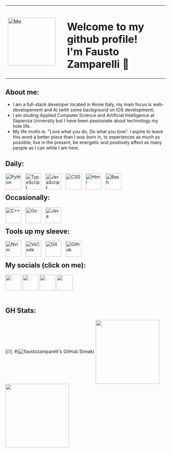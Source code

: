 <table>
  <tr>
    <td><img src="https://github.com/user-attachments/assets/62740fe2-e96f-449b-ba79-b832320411f7" alt="Me" width="150" height="150"></td>
    <td><h1 style="padding-left: 20px;">Welcome to my github profile!<br />I'm Fausto Zamparelli 👋</h1></td>
  </tr>
</table>

## About me:  
- I am a full-stack developer located in Rome Italy, my main focus is web-developement and AI (with some background on IOS development).
- I am studing Applied Computer Science and Artificial Intelligence at Sapienza University but I have been passionate about technology my hole life.  
- My life motto is: "Love what you do, Do what you love". I aspire to leave this word a better place than I was born in, to experiences as much as possible, live in the present, be energetic and 
positively affect as many people as I can while I am here. 

## Daily:
<img align="left" alt="Python" width="50px" style="padding-right:10px;" src="https://cdn.jsdelivr.net/gh/devicons/devicon/icons/python/python-plain.svg" />
<img align="left" alt="TypeScript" width="50px" style="padding-right:10px;" src="https://cdn.jsdelivr.net/gh/devicons/devicon@latest/icons/typescript/typescript-original.svg" />
<img align="left" alt="JavaScript" width="50px" style="padding-right:10px;" src="https://cdn.jsdelivr.net/gh/devicons/devicon@latest/icons/javascript/javascript-original.svg" />
<img align="left" alt="CSS" width="50px" style="padding-right:10px;" src="https://cdn.jsdelivr.net/gh/devicons/devicon@latest/icons/css3/css3-original.svg" />
<img align="left" alt="Html" width="50px" style="padding-right:10px;" src="https://cdn.jsdelivr.net/gh/devicons/devicon@latest/icons/html5/html5-original.svg" />
<img align="left" alt="Bash" width="50px" style="padding-right:10px;" src="https://cdn.jsdelivr.net/gh/devicons/devicon@latest/icons/bash/bash-original.svg" />
<br><br>

## Occasionally:
<img align="left" alt="C++" width="50px" style="padding-right:10px;" src="https://cdn.jsdelivr.net/gh/devicons/devicon@latest/icons/cplusplus/cplusplus-original.svg"/>
<img align="left" alt="Go" width="50px" style="padding-right:10px;" src="https://cdn.jsdelivr.net/gh/devicons/devicon@latest/icons/go/go-original.svg" />
<img align="left" alt="Java" width="50px" style="padding-right:10px;" src="https://cdn.jsdelivr.net/gh/devicons/devicon/icons/java/java-original.svg"/>
<br><br>
    
## Tools up my sleeve:
<img align="left" alt="Nvim" width="50px" style="padding-right:10px;" src="https://cdn.jsdelivr.net/gh/devicons/devicon@latest/icons/neovim/neovim-original.svg" />
<img align="left" alt="VsCode" width="50px" style="padding-right:10px;" src="https://cdn.jsdelivr.net/gh/devicons/devicon@latest/icons/vscode/vscode-original.svg" />
<img align="left" alt="Git" width="50px" style="padding-right:10px;" src="https://cdn.jsdelivr.net/gh/devicons/devicon@latest/icons/git/git-original.svg" />
<img align="left" alt="Github" width="50px" style="padding-right:10px;" src="https://cdn.jsdelivr.net/gh/devicons/devicon@latest/icons/github/github-original.svg" />
<br><br>

## My socials (click on me):
<a href="https://www.linkedin.com/in/fausto-zamparelli-183387245/" target="_blank"><img src="https://upload.wikimedia.org/wikipedia/commons/c/ca/LinkedIn_logo_initials.png" width="50" height="50"></a>
<a href="https://x.com/faustozampa" target="_blank"><img src="https://github.com/faustozamparelli/faustozamparelli/assets/105665123/aa4401a5-f3cd-4b9b-9acd-36f53d669cc4" width="50" height="50"></a>
<a href="https://www.instagram.com/faustozamparelli/" target="_blank"><img src="https://upload.wikimedia.org/wikipedia/commons/e/e7/Instagram_logo_2016.svg" width="50" height="50"></a>
<a href="https://open.spotify.com/user/fausto.zamparelli-it?si=de62022e8a874874" target="_blank"><img src="https://github.com/faustozamparelli/faustozamparelli/assets/105665123/38f8d145-eb19-4da1-bd50-8dde119bb1f1" width="50" height="50"></a>
<br><br>

## GH Stats:
[//]: #(![faustozamparelli's GitHub Streak](https://streak-stats.demolab.com?user=faustozamparelli&theme=midnight-purple))
<img height=200 align="center" src="https://github-readme-stats.vercel.app/api?username=faustozamparelli&rank_icon=github&theme=midnight-purple" />  
<img height=200 align="center" src="https://github-readme-stats.vercel.app/api/top-langs/?username=faustozamparelli&layout=donut-vertical&theme=midnight-purple" />
